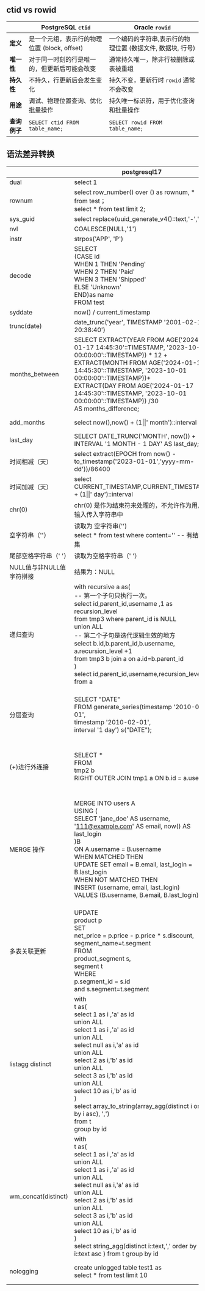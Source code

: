 ## ctid vs rowid
|              | PostgreSQL `ctid`                            | Oracle `rowid`                                             |
| ------------ | -------------------------------------------- | ---------------------------------------------------------- |
| **定义**     | 是一个元组，表示行的物理位置 (block, offset) | 一个编码的字符串,表示行的物理位置 (数据文件, 数据块, 行号) |
| **唯一性**   | 对于同一时刻的行是唯一的，但更新后可能会改变 | 通常持久唯一，除非行被删除或表被重组                       |
| **持久性**   | 不持久，行更新后会发生变化                   | 持久不变，更新行时 `rowid` 通常不会改变                    |
| **用途**     | 调试、物理位置查询、优化批量操作             | 持久唯一标识符，用于优化查询和批量操作                     |
| **查询例子** | `SELECT ctid FROM table_name;`               | `SELECT rowid FROM table_name;`                            |



## 语法差异转换
|                          | postgresql17                                                 | oracle11                                                     |
| ------------------------ | ------------------------------------------------------------ | ------------------------------------------------------------ |
| dual                     | select 1                                                     | select 1 from DUAL                                           |
| rownum                   | select row_number() over () as rownum, * from test；<br/>select * from test limit 2; | SELECT rownum,a.* FROM test a;<br/>SELECT * FROM test  WHERE ROWNUM < =2 ; |
| sys_guid                 | select replace(uuid_generate_v4()::text,'-','')              | select sys_guid() from dual                                  |
| nvl                      | COALESCE(NULL,'1')                                           | NVL(NULL,'1')                                                |
| instr                    | strpos('APP', 'P')                                           | INSTR('APP', 'P',1,1)                                        |
| decode                   | SELECT<br/>    (CASE id<br/>      WHEN 1 THEN 'Pending'<br/>      WHEN 2 THEN 'Paid'<br/>      WHEN 3 THEN 'Shipped'<br/>      ELSE 'Unknown'<br/>    END)as name<br/>FROM test | SELECT<br/>  DECODE(id,1,'Pending',2,'Paid',3 ,'Shipped','Unknown')as name<br/>FROM test |
| syddate                  | now() / current_timestamp                                    | SYSDATE                                                      |
| trunc(date)              | date_trunc('year', TIMESTAMP '2001-02-16 20:38:40')          | TRUNC(sysdate)                                               |
| months_between           | SELECT EXTRACT(YEAR FROM AGE('2024-01-17 14:45:30'::TIMESTAMP, '2023-10-01 00:00:00'::TIMESTAMP)) * 12 +<br/>       EXTRACT(MONTH FROM AGE('2024-01-17 14:45:30'::TIMESTAMP, '2023-10-01 00:00:00'::TIMESTAMP))+<br/>       EXTRACT(DAY FROM AGE('2024-01-17 14:45:30'::TIMESTAMP, '2023-10-01 00:00:00'::TIMESTAMP)) /30<br/>       AS months_difference; | select MONTHS_BETWEEN(to_date('2024-01-17 14:45:30','yyyy-mm-dd hh24:mi:ss'),<br/>                      to_date('2023-10-01 00:00:00','yyyy-mm-dd hh24:mi:ss')) <br/>  from dual |
| add_months               | select now(),now() + (1\|\|' month')::interval               | select ADD_MONTHS(sysdate, 1) from dual                      |
| last_day                 | SELECT DATE_TRUNC('MONTH', now()) + <br/>       INTERVAL '1 MONTH - 1 DAY' AS last_day; | select LAST_DAY(trunc(sysdate)) from dual                    |
| 时间相减（天）           | select extract(EPOCH  from now() - to_timestamp('2023-01-01','yyyy-mm-dd'))/86400 | select sysdate - to_date('2023-01-01','yyyy-mm-dd') from dual |
| 时间加减（天）           | select CURRENT_TIMESTAMP,CURRENT_TIMESTAMP + (1\|\|' day')::interval | select sysdate+1 from dual                                   |
| chr(0)                   | chr(0) 是作为结束符来处理的，不允许作为用户输入传入字符串中  | chr(0)代表空字符                                             |
| 空字符串（''）           | 读取为 空字符串('')<br/>select * from test where content='' -- 有结果集 | 读取为 NULL<br/>select * from test where content='' -- 无结果集 |
| 尾部空格字符串（' '）    | 读取为空格字符串（' '）                                      | 读取为空格字符串（' '）                                      |
| NULL值与非NULL值字符拼接 | 结果为：NULL                                                 | 结果为：非NULL值                                             |
| 递归查询                 | with recursive a as(<br/>  -- 第一个子句只执行一次。<br/>  select id,parent_id,username ,1 as recursion_level <br/>      from tmp3 where parent_id is NULL<br/>  union ALL<br/>  -- 第二个子句是迭代逻辑生效的地方<br/>  select b.id,b.parent_id,b.username, a.recursion_level +1<br/>      from tmp3 b join a on a.id=b.parent_id<br/>)<br/>select id,parent_id,username,recursion_level from a | select id, parent_id ,level as recursion_level<br/>from tmp3  start with parent_id IS NULL<br/>  connect by prior id = parent_id |
| 分层查询                 | SELECT "DATE"<br/>  FROM generate_series(timestamp '2010-01-01',<br/>                       timestamp '2010-02-01',<br/>                       interval '1 day') s("DATE"); | SELECT to_date('2010-01-01','yyyy-mm-dd') + level - 1<br/>FROM dual<br/>CONNECT BY LEVEL <= to_date('2010-02-01','yyyy-mm-dd') - to_date('2010-01-01','yyyy-mm-dd') + 1; |
| (+)进行外连接            | SELECT *<br/>FROM<br/>   tmp2 b<br/>RIGHT OUTER JOIN tmp1 a ON b.id = a.user_id | SELECT *<br/>FROM<br/>  tmp1 a,<br/>  tmp2 b<br/>WHERE<br/>  b.id (+)= a.user_id |
| MERGE 操作               | MERGE INTO users A<br/>USING (<br/>SELECT 'jane_doe' AS username, '111@example.com' AS email, now() AS last_login<br/>)B<br/>ON A.username = B.username<br/>WHEN MATCHED THEN<br/>    UPDATE SET email = B.email, last_login = B.last_login<br/>WHEN NOT MATCHED THEN<br/>    INSERT (username, email, last_login)<br/>        VALUES (B.username, B.email, B.last_login); | MERGE INTO users A<br/>USING (<br/>    SELECT 'jane_doe' AS username, '111@example.com' AS email, SYSDATE AS last_login<br/>    FROM dual<br/>) B<br/>ON (A.username = B.username)<br/>WHEN MATCHED THEN<br/>    UPDATE SET A.email = B.email, A.last_login = B.last_login<br/>WHEN NOT MATCHED THEN<br/>    INSERT (username, email, last_login)<br/>    VALUES (B.username, B.email, B.last_login); |
| 多表关联更新             | UPDATE <br/>    product p<br/>SET <br/>    net_price = p.price - p.price * s.discount,<br/>    segment_name=t.segment<br/>FROM <br/>    product_segment s,<br/>    segment t<br/>WHERE <br/>    p.segment_id = s.id<br/>    and s.segment=t.segment | UPDATE product p<br/>SET (net_price, segment_name)= <br/>     (select t.segment, p.price - p.price * s.discount<br/>           from product_segment s, segment t <br/>           where s.segment=t.segment and p.segment_id = s.id)<br/>WHERE EXISTS(select 1<br/>           from product_segment s, segment t <br/>           where s.segment=t.segment and p.segment_id = s.id) |
| listagg distinct         | with<br/>t as(<br/>select 1 as i ,'a' as id<br/>union ALL<br/>select 1 as i ,'a' as id<br/>union ALL<br/>select null as i,'a' as id<br/>union ALL<br/>select 2 as i,'b' as id<br/>union ALL<br/>select 3 as i,'b' as id<br/>union ALL<br/>select 10 as i,'b' as id<br/>)<br/>select array_to_string(array_agg(distinct i order by i asc), ',')<br/>from t  <br/>group by id | with<br/>t as(<br/>select 1 as i ,'a' as id from dual<br/>union ALL<br/>select 1 as i ,'a' as id from dual<br/>union ALL<br/>select null as i,'a' as id from dual<br/>union ALL<br/>select 2 as i,'b' as id from dual<br/>union ALL<br/>select 3 as i,'b' as id from dual<br/>union ALL<br/>select 10 as i,'b' as id from dual<br/>)<br/>select listagg(i,',') within group (order by i asc) <br/>from (select distinct * from t) group by id |
| wm_concat(distinct)      | with<br/>t as(<br/>select 1 as i ,'a' as id<br/>union ALL<br/>select 1 as i ,'a' as id<br/>union ALL<br/>select null as i,'a' as id<br/>union ALL<br/>select 2 as i,'b' as id<br/>union ALL<br/>select 3 as i,'b' as id<br/>union ALL<br/>select 10 as i,'b' as id<br/>)<br/>select string_agg(distinct i::text,',' order by i::text asc )  from t  group by id | with<br/>t as(<br/>select 1 as i ,'a' as id from dual<br/>union ALL<br/>select 1 as i ,'a' as id from dual<br/>union ALL<br/>select null as i,'a' as id from dual<br/>union ALL<br/>select 2 as i,'b' as id from dual<br/>union ALL<br/>select 3 as i,'b' as id from dual<br/>union ALL<br/>select 10 as i,'b' as id from dual<br/>)<br/>select wm_concat(distinct i) <br/>from t group by id |
| nologging                | create unlogged table test1 as<br/>select * from test limit 10 | create table test1 nologging as<br/>select * from test where rownum<=10 |
